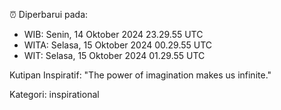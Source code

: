 ⏰ Diperbarui pada:
- WIB: Senin, 14 Oktober 2024 23.29.55 UTC
- WITA: Selasa, 15 Oktober 2024 00.29.55 UTC
- WIT: Selasa, 15 Oktober 2024 01.29.55 UTC

Kutipan Inspiratif:
"The power of imagination makes us infinite."


Kategori: inspirational

